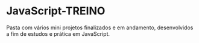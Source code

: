 # JavaScript-TREINO
 Pasta com vários mini projetos finalizados e em andamento, desenvolvidos a fim de estudos e prática em JavaScript.
